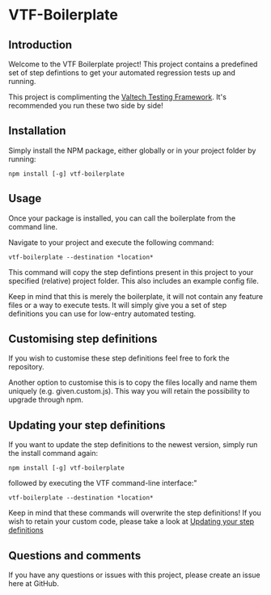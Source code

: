 # VTF-Boilerplate

## Introduction
Welcome to the VTF Boilerplate project!
This project contains a predefined set of step defintions to get your automated regression tests up and running.

This project is complimenting the [Valtech Testing Framework]("https://github.com/Physer/Valtech-Testing-Framework"). It's recommended you run these two side by side!

## Installation
Simply install the NPM package, either globally or in your project folder by running:
```
npm install [-g] vtf-boilerplate
```

## Usage
Once your package is installed, you can call the boilerplate from the command line.

Navigate to your project and execute the following command:
```
vtf-boilerplate --destination *location*
```

This command will copy the step defintions present in this project to your specified (relative) project folder. This also includes an example config file.

Keep in mind that this is merely the boilerplate, it will not contain any feature files or a way to execute tests. It will simply give you a set of step definitions you can use for low-entry automated testing.

## Customising step definitions
If you wish to customise these step definitions feel free to fork the repository.

Another option to customise this is to copy the files locally and name them uniquely (e.g. given.custom.js). This way you will retain the possibility to upgrade through npm.

## Updating your step definitions
If you want to update the step definitions to the newest version, simply run the install command again:
```
npm install [-g] vtf-boilerplate
```
followed by executing the VTF command-line interface:"
```
vtf-boilerplate --destination *location*
```

Keep in mind that these commands will overwrite the step definitions! If you wish to retain your custom code, please take a look at [Updating your step definitions](#updating-your-step-defitions)

## Questions and comments
If you have any questions or issues with this project, please create an issue here at GitHub.